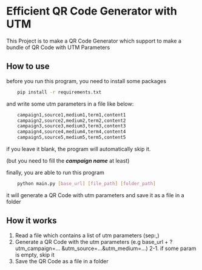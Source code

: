 # Efficient QR Code Generator with UTM

This Project is to make a QR Code Generator which support to make a bundle of QR Code with UTM Parameters

## How to use

before you run this program, you need to install some packages

```bash
    pip install -r requirements.txt
```

and write some utm parameters in a file like below:


```bash
    campaign1,source1,medium1,term1,content1
    campaign2,source2,medium2,term2,content2
    campaign3,source3,medium3,term3,content3
    campaign4,source4,medium4,term4,content4
    campaign5,source5,medium5,term5,content5
```
if you leave it blank, the program will automatically skip it.

(but you need to fill the ***campaign name*** at least)

finally, you are able to run this program

```bash
    python main.py [base_url] [file_path] [folder_path]
```
it will generate a QR Code with utm parameters and save it as a file in a folder

## How it works

1. Read a file which contains a list of utm parameters (sep:,)
2. Generate a QR Code with the utm parameters (e.g base_url + ?utm_campaign=... &utm_source=...&utm_medium=...)
2-1. if some param is empty, skip it
3. Save the QR Code as a file in a folder